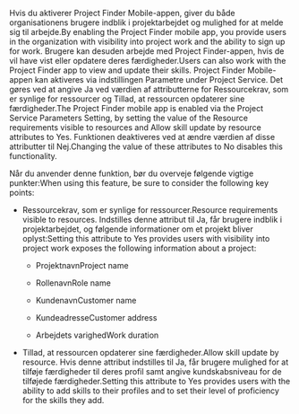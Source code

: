 <span data-ttu-id="a1bd1-101">Hvis du aktiverer Project Finder Mobile-appen, giver du både organisationens brugere indblik i projektarbejdet og mulighed for at melde sig til arbejde.</span><span class="sxs-lookup"><span data-stu-id="a1bd1-101">By enabling the Project Finder mobile app, you provide users in the organization with visibility into project work and the ability to sign up for work.</span></span> <span data-ttu-id="a1bd1-102">Brugere kan desuden arbejde med Project Finder-appen, hvis de vil have vist eller opdatere deres færdigheder.</span><span class="sxs-lookup"><span data-stu-id="a1bd1-102">Users can also work with the Project Finder app to view and update their skills.</span></span> <span data-ttu-id="a1bd1-103">Project Finder Mobile-appen kan aktiveres via indstillingen Parametre under Project Service. Det gøres ved at angive Ja ved værdien af attributterne for Ressourcekrav, som er synlige for ressourcer og Tillad, at ressourcen opdaterer sine færdigheder.</span><span class="sxs-lookup"><span data-stu-id="a1bd1-103">The Project Finder mobile app is enabled via the Project Service Parameters Setting, by setting the value of the Resource requirements visible to resources and Allow skill update by resource attributes to Yes.</span></span> <span data-ttu-id="a1bd1-104">Funktionen deaktiveres ved at ændre værdien af disse attributter til Nej.</span><span class="sxs-lookup"><span data-stu-id="a1bd1-104">Changing the value of these attributes to No disables this functionality.</span></span>  
  
 <span data-ttu-id="a1bd1-105">Når du anvender denne funktion, bør du overveje følgende vigtige punkter:</span><span class="sxs-lookup"><span data-stu-id="a1bd1-105">When using this feature, be sure to consider the following key points:</span></span>  
  
-   <span data-ttu-id="a1bd1-106">Ressourcekrav, som er synlige for ressourcer.</span><span class="sxs-lookup"><span data-stu-id="a1bd1-106">Resource requirements visible to resources.</span></span> <span data-ttu-id="a1bd1-107">Indstilles denne attribut til Ja, får brugere indblik i projektarbejdet, og følgende informationer om et projekt bliver oplyst:</span><span class="sxs-lookup"><span data-stu-id="a1bd1-107">Setting this attribute to Yes provides users with visibility into project work exposes the following information about a project:</span></span>  
  
    -   <span data-ttu-id="a1bd1-108">Projektnavn</span><span class="sxs-lookup"><span data-stu-id="a1bd1-108">Project name</span></span>  
  
    -   <span data-ttu-id="a1bd1-109">Rollenavn</span><span class="sxs-lookup"><span data-stu-id="a1bd1-109">Role name</span></span>  
  
    -   <span data-ttu-id="a1bd1-110">Kundenavn</span><span class="sxs-lookup"><span data-stu-id="a1bd1-110">Customer name</span></span>  
  
    -   <span data-ttu-id="a1bd1-111">Kundeadresse</span><span class="sxs-lookup"><span data-stu-id="a1bd1-111">Customer address</span></span>  
  
    -   <span data-ttu-id="a1bd1-112">Arbejdets varighed</span><span class="sxs-lookup"><span data-stu-id="a1bd1-112">Work duration</span></span>  
  
-   <span data-ttu-id="a1bd1-113">Tillad, at ressourcen opdaterer sine færdigheder.</span><span class="sxs-lookup"><span data-stu-id="a1bd1-113">Allow skill update by resource.</span></span> <span data-ttu-id="a1bd1-114">Hvis denne attribut indstilles til Ja, får brugere mulighed for at tilføje færdigheder til deres profil samt angive kundskabsniveau for de tilføjede færdigheder.</span><span class="sxs-lookup"><span data-stu-id="a1bd1-114">Setting this attribute to Yes provides users with the ability to add skills to their profiles and to set their level of proficiency for the skills they add.</span></span>